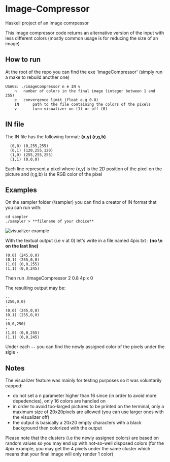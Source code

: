 # Image-Compressor
Haskell project of an image comrpessor

This image compressor code returns an alternative version of the input with less different colors (mostly common usage is for reducing the size of an image)

## How to run
At the root of the repo you can find the exe 'imageCompressor' (simply run a make to rebuild another one)
```
USAGE: ./imageCompressor n e IN v
	n	number of colors in the final image (integer between 1 and 255)
	e	convergence limit (float e.g 0.8)
	IN      path to the file containing the colors of the pixels
	v       turn visualizer on (1) or off (0)

```

## IN file
The IN file has the following format: __(x,y) (r,g,b)__
```
  (0,0) (0,255,255)
  (0,1) (120,255,120)
  (1,0) (255,255,255)
  (1,1) (0,0,0)
```
Each line represent a pixel where (x,y) is the 2D position of the pixel on the picture and (r,g,b) is the RGB color of the pixel

##  Examples
On the sampler folder (/sampler) you can find a creator of IN format that you can run with:
```
cd sampler
./sampler > **filename of your choice**
```

![visualizer example](https://i.ibb.co/0f3Zkpz/image.png)

With the textual output (i.e v at 0) let's write in a file named 4pix.txt : __(no \n on the last line)__
```
(0,0) (245,0,0)
(0,1) (255,0,0)
(1,0) (0,0,255)
(1,1) (0,0,245)
```
Then run ./imageCompressor 2 0.8 4pix 0

The resulting output may be:
```
--
(250,0,0)
-
(0,0) (245,0,0)
(0,1) (255,0,0)
--
(0,0,250)
-
(1,0) (0,0,255)
(1,1) (0,0,245)
```

Under each ```--``` you can find the newly assigned color of the pixels under the sigle ```-```

## Notes
The visualizer feature was mainly for testing purposes so it was voluntarily capped:
- do not set a n parameter higher than 16 since (in order to avoid more depedencies), only 16 colors are handled on
- in order to avoid too-larged pictures to be printed on the terminal, only a maximum size of 20x20pixels are allowed (you can use larger ones with the visualizer off)
- the output is basically a 20x20 empty characters with a black background then colorized with the output

Please note that the clusters (i.e the newly assigned colors) are based on random values so you may end up with not-so-well disposed colors (for the 4pix example, you may get the 4 pixels under the same cluster which means that your final image will only render 1 color)

